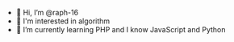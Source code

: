 - 👋 Hi, I’m @raph-16
- 👀 I'm interested in algorithm
- 🌱 I’m currently learning PHP and I know JavaScript and Python

<!---
raph-16/raph-16 is a ✨ special ✨ repository because its `README.md` (this file) appears on your GitHub profile.
You can click the Preview link to take a look at your changes.
--->
